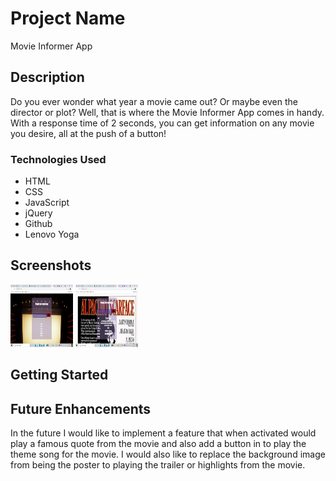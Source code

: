 # Project Name
Movie Informer App

## Description
Do you ever wonder what year a movie came out? Or maybe even the director or plot?
Well, that is where the Movie Informer App comes in handy. With a response time of 2 seconds, you can get information on any movie you desire, all at the push of a button!

### Technologies Used
- HTML
- CSS
- JavaScript
- jQuery
- Github
- Lenovo Yoga

## Screenshots
<img src="/images/BaseProject1SS.png" style=" width:100px ; height:100px " />
<img src="/images/Project1SS.png" style=" width:100px ; height:100px " />

## Getting Started


## Future Enhancements
In the future I would like to implement a feature that when activated would play a famous quote from the movie and also add a button in to play the theme song for the movie. I would also like to replace the background image from being the poster to playing the trailer or highlights from the movie.
